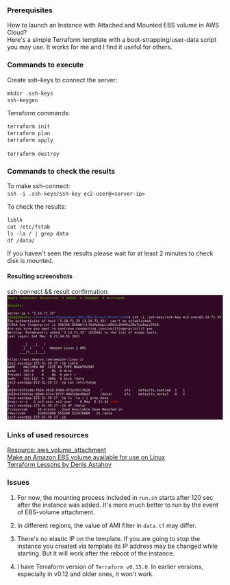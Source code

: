 ### Prerequisites
How to launch an Instance with Attached and Mounted EBS volume in AWS Cloud?
<br>
Here's a simple Terraform template with a boot-strapping/user-data script you may use.
It works for me and I find it useful for others.

### Commands to execute
Create ssh-keys to connect the server:
```
mkdir .ssh-keys
ssh-keygen
```
Terraform commands:
```
terraform init
terraform plan
terraform apply

terraform destroy
```
### Commands to check the results
To make ssh-connect:
<br>
`ssh -i .ssh-keys/ssh-key ec2-user@<server-ip>`

To check the results:
```
lsblk
cat /etc/fstab
ls -la / | grep data
df /data/
```
If you haven't seen the results please wait for at least 2 minutes to check disk is mounted.
#### Resulting screenshots
ssh-connect && result confirmation:
<img src="instance.png"><br>

### Links of used resources
<a href="https://registry.terraform.io/providers/hashicorp/aws/latest/docs/resources/volume_attachment">Resource: aws_volume_attachment</a>
<br>
<a href="https://docs.aws.amazon.com/AWSEC2/latest/UserGuide/ebs-using-volumes.html">Make an Amazon EBS volume available for use on Linux</a>
<br>
<a href="https://github.com/adv4000/terraform-lessons">Terraform Lessons by Denis Astahov</a>

### Issues
1. For now, the mounting process included in `run.sh` starts after 120 sec after the instance was added. It's more much better to run by the event of EBS-volume attachment.

2. In different regions, the value of AMI filter in `data.tf` may differ.

3. There's no elastic IP on the template.
If you are going to stop the instance you created via template its IP address may be changed while starting.
But it will work after the reboot of the instance.

4. I have Terraform version of `Terraform v0.15.0`. In earlier versions, especially in v0.12 and older ones, it won't work.
